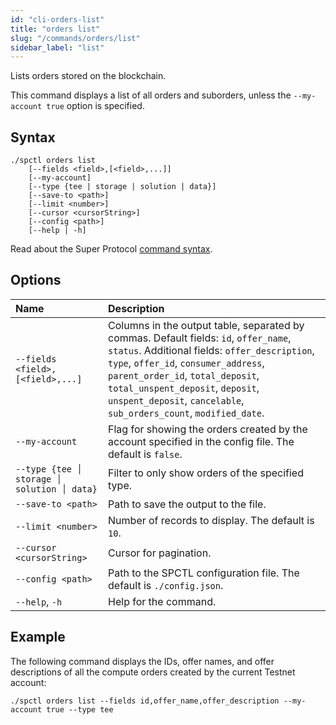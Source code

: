 ```yaml
---
id: "cli-orders-list"
title: "orders list"
slug: "/commands/orders/list"
sidebar_label: "list"
---
```


Lists orders stored on the blockchain.

This command displays a list of all orders and suborders, unless the `--my-account true` option is specified.

## Syntax

```
./spctl orders list
    [--fields <field>,[<field>,...]]
    [--my-account]
    [--type {tee | storage | solution | data}]
    [--save-to <path>]
    [--limit <number>]
    [--cursor <cursorString>]
    [--config <path>]
    [--help | -h]
```

Read about the Super Protocol [command syntax](/cli/commands#command-syntax).

## Options

| <div style={{width:369}}>**Name**</div> | **Description** |
| :- | :- |
| `--fields <field>,[<field>,...]` | Columns in the output table, separated by commas. Default fields: `id`, `offer_name`, `status`. Additional fields: `offer_description`, `type`, `offer_id`, `consumer_address`, `parent_order_id`, `total_deposit`, `total_unspent_deposit`, `deposit`, `unspent_deposit`, `cancelable`, `sub_orders_count`, `modified_date`. |
| `--my-account` | Flag for showing the orders created by the account specified in the config file. The default is `false`. |
| `--type {tee │ storage │ solution │ data}` | Filter to only show orders of the specified type. |
| `--save-to <path>` | Path to save the output to the file. |
| `--limit <number>` | Number of records to display. The default is `10`. |
| `--cursor <cursorString>` | Cursor for pagination. |
| `--config <path>` | Path to the SPCTL configuration file. The default is `./config.json`. |
| `--help`, `-h` | Help for the command. |

## Example

The following command displays the IDs, offer names, and offer descriptions of all the compute orders created by the current Testnet account:

```
./spctl orders list --fields id,offer_name,offer_description --my-account true --type tee
```